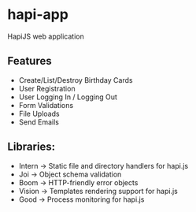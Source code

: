 # hapi-app
HapiJS web application

## Features

* Create/List/Destroy Birthday Cards
* User Registration
* User Logging In / Logging Out
* Form Validations
* File Uploads
* Send Emails


## Libraries:

* Intern -> Static file and directory handlers for hapi.js
* Joi -> Object schema validation
* Boom -> HTTP-friendly error objects
* Vision -> Templates rendering support for hapi.js
* Good -> Process monitoring for hapi.js
